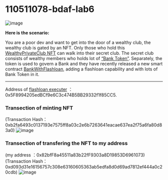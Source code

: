 # 110511078-bdaf-lab6
![image](https://user-images.githubusercontent.com/124324882/232863912-6f555382-db5b-48db-a379-14c9adb7f503.png)

**Here is the scenario:** 

You are a poor dev and want to get into the door of a wealthy club, the wealthy club is gated by an NFT. Only those who hold this [WealthyPrivateClub NFT](https://goerli.etherscan.io/address/0x5e94B61BCa112683D18d5Ed27CebB16566E6d5ba#code) can walk into their secret club. The secret club consists of wealthy members who holds lot of [“Bank Token”](https://goerli.etherscan.io/address/0x7A81e50E0Ad45B31cC8E54A55095714F13a0c74e). Separately, the token is used to govern a Bank and they have recently released a new smart contract [BankWithFlashloan](https://goerli.etherscan.io/address/0xbe02727047fADd7fe434E093e001745B42C5F49B#code), adding a flashloan capability and with lots of Bank Token in it.

---

Address of [flashloan executer](https://goerli.etherscan.io/address/0x5f8994205edbcf9e6c3c474b5bb29332f1f85cc5#writeContract) ： 0x5F8994205edBCf9e6C3c474B5BB29332f1f85CC5.

### Transection of minting NFT
(Transaction Hash：0xb2fa6493c0137193e7575ff8a03c2e6b7263641eacae637ea2f75a6fa80d83a0)
![image](https://user-images.githubusercontent.com/124324882/232866516-efa1715d-ff3c-4dbe-8b1d-c94819175e6f.png)

### Transection of transfering the NFT to my address 
(my address ：0x82bfF8a45511a83b22fF9303a8D19853D6961073)  
(Transaction Hash：0xd093d31e16156757c308e63160605363ab5edfa8d0d69ad7812ef444a0c20cdb)
![image](https://user-images.githubusercontent.com/124324882/232866835-21e15868-0d9e-4924-bb22-abfbe0326474.png)
